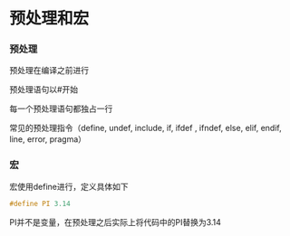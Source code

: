 # 预处理和宏

### 预处理

预处理在编译之前进行

预处理语句以#开始

每一个预处理语句都独占一行

常见的预处理指令（define, undef, include, if, ifdef , ifndef, else, elif, endif, line, error, pragma）

### 宏

宏使用define进行，定义具体如下

```c++
#define PI 3.14
```

PI并不是变量，在预处理之后实际上将代码中的PI替换为3.14